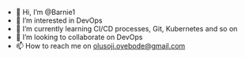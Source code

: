 - 👋 Hi, I’m @Barnie1
- 👀 I’m interested in DevOps
- 🌱 I’m currently learning CI/CD processes, Git, Kubernetes and so on
- 💞️ I’m looking to collaborate on DevOps
- 📫 How to reach me on olusoji.oyebode@gmail.com

<!---
Barnie1/Barnie1 is a ✨ special ✨ repository because its `README.md` (this file) appears on your GitHub profile.
You can click the Preview link to take a look at your changes.
--->
